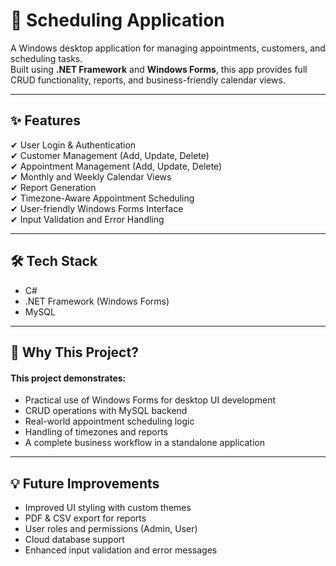 # 📅 Scheduling Application

A Windows desktop application for managing appointments, customers, and scheduling tasks.  
Built using **.NET Framework** and **Windows Forms**, this app provides full CRUD functionality, reports, and business-friendly calendar views.

---

## ✨ Features

✔ User Login & Authentication  
✔ Customer Management (Add, Update, Delete)  
✔ Appointment Management (Add, Update, Delete)  
✔ Monthly and Weekly Calendar Views  
✔ Report Generation  
✔ Timezone-Aware Appointment Scheduling  
✔ User-friendly Windows Forms Interface  
✔ Input Validation and Error Handling

---

## 🛠 Tech Stack

- C#
- .NET Framework (Windows Forms)
- MySQL

---

## 🎯 Why This Project?

#### This project demonstrates:

- Practical use of Windows Forms for desktop UI development
- CRUD operations with MySQL backend
- Real-world appointment scheduling logic
- Handling of timezones and reports
- A complete business workflow in a standalone application

---

## 💡 Future Improvements
- Improved UI styling with custom themes
- PDF & CSV export for reports
- User roles and permissions (Admin, User)
- Cloud database support
- Enhanced input validation and error messages